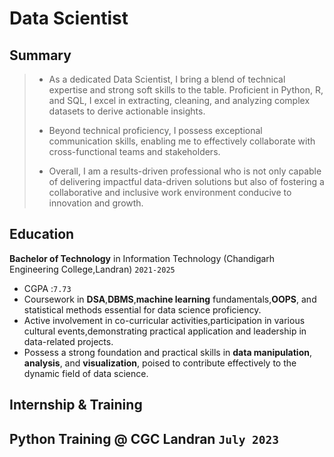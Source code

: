 # Data Scientist 

## Summary 

> - As a dedicated Data Scientist, I bring a blend of technical expertise and strong soft skills to the table. Proficient in Python, R, and SQL, I excel in extracting, cleaning, and analyzing complex datasets to derive actionable insights.
>
> - Beyond technical proficiency, I possess exceptional communication skills, enabling me to effectively collaborate with cross-functional teams and stakeholders.
>
> - Overall, I am a results-driven professional who is not only capable of delivering impactful data-driven solutions but also of fostering a collaborative and inclusive work environment conducive to innovation and growth.

## Education

**Bachelor of Technology** in Information Technology (Chandigarh Engineering College,Landran)  `2021-2025` 
- CGPA :`7.73`
- Coursework in **DSA**,**DBMS**,**machine learning** fundamentals,**OOPS**, and statistical methods essential for data science proficiency.
- Active involvement in co-curricular activities,participation in various cultural events,demonstrating practical application and leadership in data-related projects.
- Possess a strong foundation and practical skills in **data manipulation**, **analysis**, and **visualization**, poised to contribute effectively to the dynamic field of data science.

## Internship & Training

**Python Training** @ CGC Landran `July 2023 `   
- 

